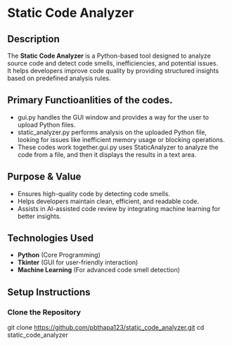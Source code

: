 # Static Code Analyzer

## Description  
The **Static Code Analyzer** is a Python-based tool designed to analyze source code and detect code smells, inefficiencies, and potential issues.  
It helps developers improve code quality by providing structured insights based on predefined analysis rules.

## Primary Functioanlities of the codes. 
- gui.py handles the GUI window and provides a way for the user to upload Python files.
- static_analyzer.py performs analysis on the uploaded Python file, looking for issues like inefficient memory     usage or blocking operations.
- These codes work together.gui.py uses StaticAnalyzer to analyze the code from a file, and then it displays the results in a text area.

## Purpose & Value  
- Ensures high-quality code by detecting code smells.  
- Helps developers maintain clean, efficient, and readable code.
- Assists in AI-assisted code review by integrating machine learning for better insights.  

## Technologies Used  
- **Python** (Core Programming)  
- **Tkinter** (GUI for user-friendly interaction)  
- **Machine Learning** (For advanced code smell detection)  

## Setup Instructions  

### **Clone the Repository**  

git clone https://github.com/pbthapa123/static_code_analyzer.git
cd static_code_analyzer
